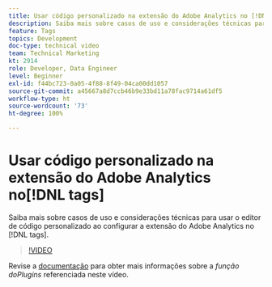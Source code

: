 ```yaml
---
title: Usar código personalizado na extensão do Adobe Analytics no [!DNL tags]
description: Saiba mais sobre casos de uso e considerações técnicas para usar o editor de código personalizado ao configurar a extensão do Adobe Analytics no [!DNL tags].
feature: Tags
topics: Development
doc-type: technical video
team: Technical Marketing
kt: 2914
role: Developer, Data Engineer
level: Beginner
exl-id: f44bc723-0a05-4f88-8f49-04ca00dd1057
source-git-commit: a45667a8d7ccb46b9e33bd11a78fac9714a61df5
workflow-type: ht
source-wordcount: '73'
ht-degree: 100%

---
```


# Usar código personalizado na extensão do Adobe Analytics no[!DNL tags]

Saiba mais sobre casos de uso e considerações técnicas para usar o editor de código personalizado ao configurar a extensão do Adobe Analytics no [!DNL tags].

>[!VIDEO](https://video.tv.adobe.com/v/27272/?quality=12&learn=on)

Revise a [documentação](https://experienceleague.adobe.com/docs/analytics/implementation/vars/plugins/impl-plugins.html?lang=pt-BR) para obter mais informações sobre a <i>função doPlugins</i> referenciada neste vídeo.
